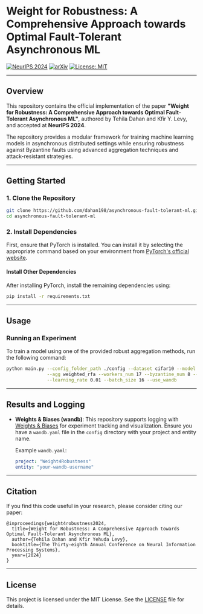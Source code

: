 

# Weight for Robustness: A Comprehensive Approach towards Optimal Fault-Tolerant Asynchronous ML

[![NeurIPS 2024](https://img.shields.io/badge/NeurIPS-2024-blue.svg)](#) [![arXiv](https://img.shields.io/badge/arXiv-2304.04169-B31B1B.svg)](https://arxiv.org/abs/2501.09621) [![License: MIT](https://img.shields.io/badge/License-MIT-yellow.svg)](https://opensource.org/licenses/MIT)

---

## Overview

This repository contains the official implementation of the paper **"Weight for Robustness: A Comprehensive Approach towards Optimal Fault-Tolerant Asynchronous ML"**, authored by Tehila Dahan and Kfir Y. Levy, and accepted at **NeurIPS 2024**. 

The repository provides a modular framework for training machine learning models in asynchronous distributed settings while ensuring robustness against Byzantine faults using advanced aggregation techniques and attack-resistant strategies.

---

## Getting Started

### 1. Clone the Repository

```bash
git clone https://github.com/dahan198/asynchronous-fault-tolerant-ml.git
cd asynchronous-fault-tolerant-ml
```

### 2. Install Dependencies

First, ensure that PyTorch is installed. You can install it by selecting the appropriate command based on your environment from [PyTorch's official website](https://pytorch.org/get-started/locally/).

#### Install Other Dependencies

After installing PyTorch, install the remaining dependencies using:

```bash
pip install -r requirements.txt
```

---

## **Usage**

### **Running an Experiment**

To train a model using one of the provided robust aggregation methods, run the following command:

```bash
python main.py --config_folder_path ./config --dataset cifar10 --model conv_cifar10 --optimizer mu2sgd \
               --agg weighted_rfa --workers_num 17 --byzantine_num 8 --attack lf \
               --learning_rate 0.01 --batch_size 16 --use_wandb
```

---

## Results and Logging

- **Weights & Biases (wandb)**: This repository supports logging with [Weights & Biases](https://wandb.ai/) for experiment tracking and visualization. Ensure you have a `wandb.yaml` file in the `config` directory with your project and entity name.
  
  Example `wandb.yaml`:
  ```yaml
  project: "Weight4Robustness"
  entity: "your-wandb-username"
  ```

---

## Citation

If you find this code useful in your research, please consider citing our paper:

```
@inproceedings{weight4robustness2024,
  title={Weight for Robustness: A Comprehensive Approach towards Optimal Fault-Tolerant Asynchronous ML},
  author={Tehila Dahan and Kfir Yehuda Levy},
  booktitle={The Thirty-eighth Annual Conference on Neural Information Processing Systems},
  year={2024}
}
```

---

## License

This project is licensed under the MIT License. See the [LICENSE](LICENSE) file for details.





